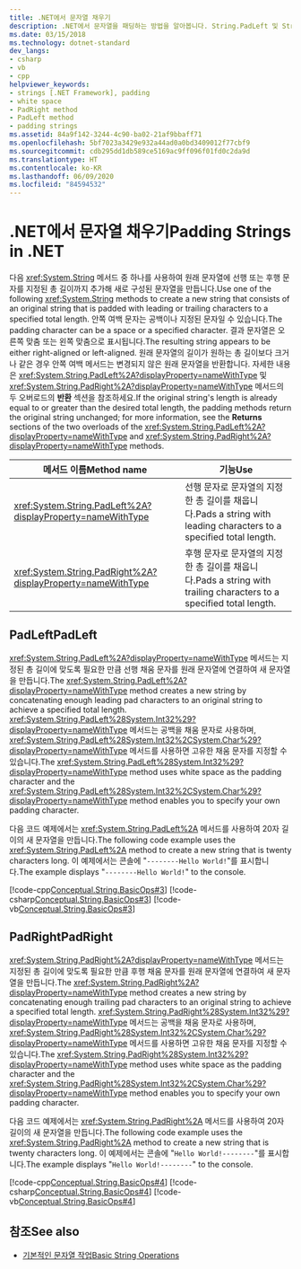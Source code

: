 ```yaml
---
title: .NET에서 문자열 채우기
description: .NET에서 문자열을 패딩하는 방법을 알아봅니다. String.PadLeft 및 String.PadRight 메서드를 사용하여 선행 또는 후행 문자를 추가해 지정된 총 길이를 달성합니다.
ms.date: 03/15/2018
ms.technology: dotnet-standard
dev_langs:
- csharp
- vb
- cpp
helpviewer_keywords:
- strings [.NET Framework], padding
- white space
- PadRight method
- PadLeft method
- padding strings
ms.assetid: 84a9f142-3244-4c90-ba02-21af9bbaff71
ms.openlocfilehash: 5bf7023a3429e932a44ad0a0bd3409012f77cbf9
ms.sourcegitcommit: cdb295dd1db589ce5169ac9ff096f01fd0c2da9d
ms.translationtype: HT
ms.contentlocale: ko-KR
ms.lasthandoff: 06/09/2020
ms.locfileid: "84594532"
---
```

# <a name="padding-strings-in-net"></a><span data-ttu-id="998bd-104">.NET에서 문자열 채우기</span><span class="sxs-lookup"><span data-stu-id="998bd-104">Padding Strings in .NET</span></span>

<span data-ttu-id="998bd-105">다음 <xref:System.String> 메서드 중 하나를 사용하여 원래 문자열에 선행 또는 후행 문자를 지정된 총 길이까지 추가해 새로 구성된 문자열을 만듭니다.</span><span class="sxs-lookup"><span data-stu-id="998bd-105">Use one of the following <xref:System.String> methods to create a new string that consists of an original string that is padded with leading or trailing characters to a specified total length.</span></span> <span data-ttu-id="998bd-106">안쪽 여백 문자는 공백이나 지정된 문자일 수 있습니다.</span><span class="sxs-lookup"><span data-stu-id="998bd-106">The padding character can be a space or a specified character.</span></span> <span data-ttu-id="998bd-107">결과 문자열은 오른쪽 맞춤 또는 왼쪽 맞춤으로 표시됩니다.</span><span class="sxs-lookup"><span data-stu-id="998bd-107">The resulting string appears to be either right-aligned or left-aligned.</span></span> <span data-ttu-id="998bd-108">원래 문자열의 길이가 원하는 총 길이보다 크거나 같은 경우 안쪽 여백 메서드는 변경되지 않은 원래 문자열을 반환합니다. 자세한 내용은 <xref:System.String.PadLeft%2A?displayProperty=nameWithType> 및 <xref:System.String.PadRight%2A?displayProperty=nameWithType> 메서드의 두 오버로드의 **반환** 섹션을 참조하세요.</span><span class="sxs-lookup"><span data-stu-id="998bd-108">If the original string's length is already equal to or greater than the desired total length, the padding methods return the original string unchanged; for more information, see the **Returns** sections of the two overloads of the <xref:System.String.PadLeft%2A?displayProperty=nameWithType> and <xref:System.String.PadRight%2A?displayProperty=nameWithType> methods.</span></span>
  
|<span data-ttu-id="998bd-109">메서드 이름</span><span class="sxs-lookup"><span data-stu-id="998bd-109">Method name</span></span>|<span data-ttu-id="998bd-110">기능</span><span class="sxs-lookup"><span data-stu-id="998bd-110">Use</span></span>|  
|-----------------|---------|  
|<xref:System.String.PadLeft%2A?displayProperty=nameWithType>|<span data-ttu-id="998bd-111">선행 문자로 문자열의 지정한 총 길이를 채웁니다.</span><span class="sxs-lookup"><span data-stu-id="998bd-111">Pads a string with leading characters to a specified total length.</span></span>|  
|<xref:System.String.PadRight%2A?displayProperty=nameWithType>|<span data-ttu-id="998bd-112">후행 문자로 문자열의 지정한 총 길이를 채웁니다.</span><span class="sxs-lookup"><span data-stu-id="998bd-112">Pads a string with trailing characters to a specified total length.</span></span>|  
  
## <a name="padleft"></a><span data-ttu-id="998bd-113">PadLeft</span><span class="sxs-lookup"><span data-stu-id="998bd-113">PadLeft</span></span>  
 <span data-ttu-id="998bd-114"><xref:System.String.PadLeft%2A?displayProperty=nameWithType> 메서드는 지정된 총 길이에 맞도록 필요한 만큼 선행 채움 문자를 원래 문자열에 연결하여 새 문자열을 만듭니다.</span><span class="sxs-lookup"><span data-stu-id="998bd-114">The <xref:System.String.PadLeft%2A?displayProperty=nameWithType> method creates a new string by concatenating enough leading pad characters to an original string to achieve a specified total length.</span></span> <span data-ttu-id="998bd-115"><xref:System.String.PadLeft%28System.Int32%29?displayProperty=nameWithType> 메서드는 공백을 채움 문자로 사용하며, <xref:System.String.PadLeft%28System.Int32%2CSystem.Char%29?displayProperty=nameWithType> 메서드를 사용하면 고유한 채움 문자를 지정할 수 있습니다.</span><span class="sxs-lookup"><span data-stu-id="998bd-115">The <xref:System.String.PadLeft%28System.Int32%29?displayProperty=nameWithType> method uses white space as the padding character and the <xref:System.String.PadLeft%28System.Int32%2CSystem.Char%29?displayProperty=nameWithType> method enables you to specify your own padding character.</span></span>  
  
 <span data-ttu-id="998bd-116">다음 코드 예제에서는 <xref:System.String.PadLeft%2A> 메서드를 사용하여 20자 길이의 새 문자열을 만듭니다.</span><span class="sxs-lookup"><span data-stu-id="998bd-116">The following code example uses the <xref:System.String.PadLeft%2A> method to create a new string that is twenty characters long.</span></span> <span data-ttu-id="998bd-117">이 예제에서는 콘솔에 "`--------Hello World!`"를 표시합니다.</span><span class="sxs-lookup"><span data-stu-id="998bd-117">The example displays "`--------Hello World!`" to the console.</span></span>  
  
 [!code-cpp[Conceptual.String.BasicOps#3](../../../samples/snippets/cpp/VS_Snippets_CLR/conceptual.string.basicops/cpp/padding.cpp#3)]
 [!code-csharp[Conceptual.String.BasicOps#3](../../../samples/snippets/csharp/VS_Snippets_CLR/conceptual.string.basicops/cs/padding.cs#3)]
 [!code-vb[Conceptual.String.BasicOps#3](../../../samples/snippets/visualbasic/VS_Snippets_CLR/conceptual.string.basicops/vb/padding.vb#3)]  
  
## <a name="padright"></a><span data-ttu-id="998bd-118">PadRight</span><span class="sxs-lookup"><span data-stu-id="998bd-118">PadRight</span></span>  
 <span data-ttu-id="998bd-119"><xref:System.String.PadRight%2A?displayProperty=nameWithType> 메서드는 지정된 총 길이에 맞도록 필요한 만큼 후행 채움 문자를 원래 문자열에 연결하여 새 문자열을 만듭니다.</span><span class="sxs-lookup"><span data-stu-id="998bd-119">The <xref:System.String.PadRight%2A?displayProperty=nameWithType> method creates a new string by concatenating enough trailing pad characters to an original string to achieve a specified total length.</span></span> <span data-ttu-id="998bd-120"><xref:System.String.PadRight%28System.Int32%29?displayProperty=nameWithType> 메서드는 공백을 채움 문자로 사용하며, <xref:System.String.PadRight%28System.Int32%2CSystem.Char%29?displayProperty=nameWithType> 메서드를 사용하면 고유한 채움 문자를 지정할 수 있습니다.</span><span class="sxs-lookup"><span data-stu-id="998bd-120">The <xref:System.String.PadRight%28System.Int32%29?displayProperty=nameWithType> method uses white space as the padding character and the <xref:System.String.PadRight%28System.Int32%2CSystem.Char%29?displayProperty=nameWithType> method enables you to specify your own padding character.</span></span>  
  
 <span data-ttu-id="998bd-121">다음 코드 예제에서는 <xref:System.String.PadRight%2A> 메서드를 사용하여 20자 길이의 새 문자열을 만듭니다.</span><span class="sxs-lookup"><span data-stu-id="998bd-121">The following code example uses the <xref:System.String.PadRight%2A> method to create a new string that is twenty characters long.</span></span> <span data-ttu-id="998bd-122">이 예제에서는 콘솔에 "`Hello World!--------`"를 표시합니다.</span><span class="sxs-lookup"><span data-stu-id="998bd-122">The example displays "`Hello World!--------`" to the console.</span></span>  
  
 [!code-cpp[Conceptual.String.BasicOps#4](../../../samples/snippets/cpp/VS_Snippets_CLR/conceptual.string.basicops/cpp/padding.cpp#4)]
 [!code-csharp[Conceptual.String.BasicOps#4](../../../samples/snippets/csharp/VS_Snippets_CLR/conceptual.string.basicops/cs/padding.cs#4)]
 [!code-vb[Conceptual.String.BasicOps#4](../../../samples/snippets/visualbasic/VS_Snippets_CLR/conceptual.string.basicops/vb/padding.vb#4)]  
  
## <a name="see-also"></a><span data-ttu-id="998bd-123">참조</span><span class="sxs-lookup"><span data-stu-id="998bd-123">See also</span></span>

- [<span data-ttu-id="998bd-124">기본적인 문자열 작업</span><span class="sxs-lookup"><span data-stu-id="998bd-124">Basic String Operations</span></span>](basic-string-operations.md)
